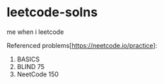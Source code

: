 # leetcode-solns
me when i leetcode

Referenced problems[https://neetcode.io/practice]:
1. BASICS
2. BLIND 75
3. NeetCode 150 
